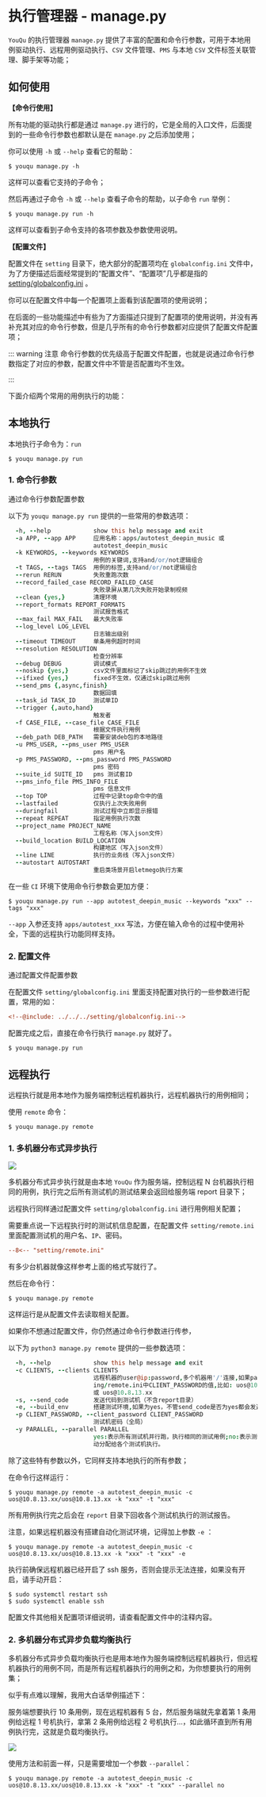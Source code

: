 # 执行管理器 - manage.py

`YouQu` 的执行管理器 `manage.py` 提供了丰富的配置和命令行参数，可用于本地用例驱动执行、远程用例驱动执行、`CSV` 文件管理、`PMS` 与本地 `CSV` 文件标签关联管理、脚手架等功能；

## 如何使用

**【命令行使用】**

所有功能的驱动执行都是通过 `manage.py` 进行的，它是全局的入口文件，后面提到的一些命令行参数也都默认是在 `manage.py` 之后添加使用；

 你可以使用 `-h` 或 `--help` 查看它的帮助：


```shell
$ youqu manage.py -h
```

这样可以查看它支持的子命令；

然后再通过子命令 `-h` 或 `--help` 查看子命令的帮助，以子命令 `run` 举例：


```shell
$ youqu manage.py run -h
```

这样可以查看到子命令支持的各项参数及参数使用说明。

**【配置文件】**

配置文件在 `setting` 目录下，绝大部分的配置项均在 `globalconfig.ini` 文件中，为了方便描述后面经常提到的“配置文件”、“配置项”几乎都是指的 [setting/globalconfig.ini](https://github.com/linuxdeepin/youqu/blob/master/setting/globalconfig.ini) 。

你可以在配置文件中每一个配置项上面看到该配置项的使用说明；

在后面的一些功能描述中有些为了方面描述只提到了配置项的使用说明，并没有再补充其对应的命令行参数，但是几乎所有的命令行参数都对应提供了配置文件配置项；

::: warning 注意
命令行参数的优先级高于配置文件配置，也就是说通过命令行参数指定了对应的参数，配置文件中不管是否配置均不生效。

:::

下面介绍两个常用的用例执行的功能：

## 本地执行

本地执行子命令为：`run`


```shell
$ youqu manage.py run
```

### 1. 命令行参数

通过命令行参数配置参数

以下为 `youqu manage.py run` 提供的一些常用的参数选项：

```coffeescript
  -h, --help            show this help message and exit
  -a APP, --app APP     应用名称：apps/autotest_deepin_music 或
                        autotest_deepin_music
  -k KEYWORDS, --keywords KEYWORDS
                        用例的关键词,支持and/or/not逻辑组合
  -t TAGS, --tags TAGS  用例的标签,支持and/or/not逻辑组合
  --rerun RERUN         失败重跑次数
  --record_failed_case RECORD_FAILED_CASE
                        失败录屏从第几次失败开始录制视频
  --clean {yes,}        清理环境
  --report_formats REPORT_FORMATS
                        测试报告格式
  --max_fail MAX_FAIL   最大失败率
  --log_level LOG_LEVEL
                        日志输出级别
  --timeout TIMEOUT     单条用例超时时间
  --resolution RESOLUTION
                        检查分辨率
  --debug DEBUG         调试模式
  --noskip {yes,}       csv文件里面标记了skip跳过的用例不生效
  --ifixed {yes,}       fixed不生效，仅通过skip跳过用例
  --send_pms {,async,finish}
                        数据回填
  --task_id TASK_ID     测试单ID
  --trigger {,auto,hand}
                        触发者
  -f CASE_FILE, --case_file CASE_FILE
                        根据文件执行用例
  --deb_path DEB_PATH   需要安装deb包的本地路径
  -u PMS_USER, --pms_user PMS_USER
                        pms 用户名
  -p PMS_PASSWORD, --pms_password PMS_PASSWORD
                        pms 密码
  --suite_id SUITE_ID   pms 测试套ID
  --pms_info_file PMS_INFO_FILE
                        pms 信息文件
  --top TOP             过程中记录top命令中的值
  --lastfailed          仅执行上次失败用例
  --duringfail          测试过程中立即显示报错
  --repeat REPEAT       指定用例执行次数
  --project_name PROJECT_NAME
                        工程名称（写入json文件）
  --build_location BUILD_LOCATION
                        构建地区（写入json文件）
  --line LINE           执行的业务线（写入json文件）
  --autostart AUTOSTART
                        重启类场景开启letmego执行方案
```

在一些 `CI` 环境下使用命令行参数会更加方便：


```shell
$ youqu manage.py run --app autotest_deepin_music --keywords "xxx" --tags "xxx"
```

`--app` 入参还支持 `apps/autotest_xxx` 写法，方便在输入命令的过程中使用补全，下面的远程执行功能同样支持。

### 2. 配置文件

通过配置文件配置参数

在配置文件 `setting/globalconfig.ini` 里面支持配置对执行的一些参数进行配置，常用的如：

```ini
<!--@include: ../../../setting/globalconfig.ini-->
```

配置完成之后，直接在命令行执行 `manage.py` 就好了。


```shell
$ youqu manage.py run
```

## 远程执行

远程执行就是用本地作为服务端控制远程机器执行，远程机器执行的用例相同；

使用 `remote` 命令：


```shell
$ youqu manage.py remote
```

### 1. 多机器分布式异步执行

![](https://pic.imgdb.cn/item/64f6d3c0661c6c8e549f8ca5.png)

多机器分布式异步执行就是由本地 `YouQu` 作为服务端，控制远程 N 台机器执行相同的用例，执行完之后所有测试机的测试结果会返回给服务端 report 目录下；

远程执行同样通过配置文件 `setting/globalconfig.ini` 进行用例相关配置；

需要重点说一下远程执行时的测试机信息配置，在配置文件 `setting/remote.ini`  里面配置测试机的用户名、`IP`、密码。

```ini
--8<-- "setting/remote.ini"
```

有多少台机器就像这样参考上面的格式写就行了。

然后在命令行：

<div class="termy">

```shell
$ youqu manage.py remote
```

</div>

这样运行是从配置文件去读取相关配置。

如果你不想通过配置文件，你仍然通过命令行参数进行传参，

以下为 `python3 manage.py remote` 提供的一些参数选项：

```coffeescript
  -h, --help            show this help message and exit
  -c CLIENTS, --clients CLIENTS
                        远程机器的user@ip:password,多个机器用'/'连接,如果password不传入,默认取sett
                        ing/remote.ini中CLIENT_PASSWORD的值,比如: uos@10.8.13.xx:1
                        或 uos@10.8.13.xx
  -s, --send_code       发送代码到测试机（不含report目录）
  -e, --build_env       搭建测试环境,如果为yes，不管send_code是否为yes都会发送代码到测试机.
  -p CLIENT_PASSWORD, --client_password CLIENT_PASSWORD
                        测试机密码（全局）
  -y PARALLEL, --parallel PARALLEL
                        yes:表示所有测试机并行跑，执行相同的测试用例;no:表示测试机分布式执行，服务端会根据收集到的测试用例自
                        动分配给各个测试机执行。
```

除了这些特有参数以外，它同样支持本地执行的所有参数；

在命令行这样运行：

<div class="termy">

```shell
$ youqu manage.py remote -a autotest_deepin_music -c uos@10.8.13.xx/uos@10.8.13.xx -k "xxx" -t "xxx"
```

</div>

所有用例执行完之后会在 `report` 目录下回收各个测试机执行的测试报告。

注意，如果远程机器没有搭建自动化测试环境，记得加上参数 `-e` ：

<div class="termy">

```shell
$ youqu manage.py remote -a autotest_deepin_music -c uos@10.8.13.xx/uos@10.8.13.xx -k "xxx" -t "xxx" -e
```

</div>

执行前确保远程机器已经开启了 ssh 服务，否则会提示无法连接，如果没有开启，请手动开启：

<div class="termy">

```shell
$ sudo systemctl restart ssh
$ sudo systemctl enable ssh
```

</div>

配置文件其他相关配置项详细说明，请查看配置文件中的注释内容。

### 2. 多机器分布式异步负载均衡执行

多机器分布式异步负载均衡执行也是用本地作为服务端控制远程机器执行，但远程机器执行的用例不同，而是所有远程机器执行的用例之和，为你想要执行的用例集；

似乎有点难以理解，我用大白话举例描述下：

服务端想要执行 10 条用例，现在远程机器有 5 台，然后服务端就先拿着第 1 条用例给远程 1 号机执行，拿第 2 条用例给远程 2 号机执行...，如此循环直到所有用例执行完，这就是负载均衡执行。

![](https://pic.imgdb.cn/item/64f6d694661c6c8e54a1025b.png)

使用方法和前面一样，只是需要增加一个参数 `--parallel`：

<div class="termy">

```shell
$ youqu manage.py remote -a autotest_deepin_music -c uos@10.8.13.xx/uos@10.8.13.xx -k "xxx" -t "xxx" --parallel no
```

</div>

